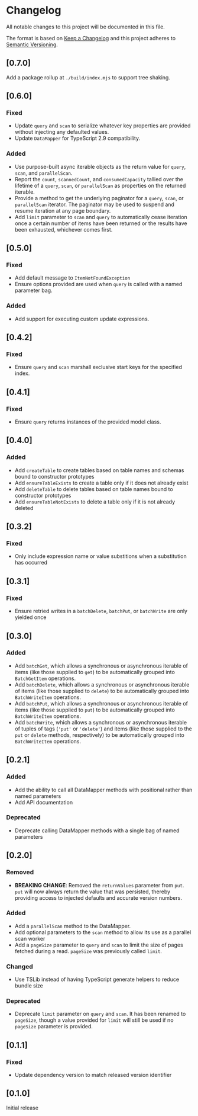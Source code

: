 # Changelog
All notable changes to this project will be documented in this file.

The format is based on [Keep a Changelog](http://keepachangelog.com/en/1.0.0/)
and this project adheres to [Semantic Versioning](http://semver.org/spec/v2.0.0.html).

## [0.7.0]
Add a package rollup at `./build/index.mjs` to support tree shaking.

## [0.6.0]
### Fixed
 - Update `query` and `scan` to serialize whatever key properties are provided
    without injecting any defaulted values.
 - Update `DataMapper` for TypeScript 2.9 compatibility.

### Added
 - Use purpose-built async iterable objects as the return value for `query`, 
    `scan`, and `parallelScan`.
 - Report the `count`, `scannedCount`, and `consumedCapacity` tallied over the
    lifetime of a `query`, `scan`, or `parallelScan` as properties on the
    returned iterable.
 - Provide a method to get the underlying paginator for a `query`, `scan`, or
    `parallelScan` iterator. The paginator may be used to suspend and resume
    iteration at any page boundary.
 - Add `limit` parameter to `scan` and `query` to automatically cease iteration
    once a certain number of items have been returned or the results have been
    exhausted, whichever comes first.

## [0.5.0]
### Fixed
 - Add default message to `ItemNotFoundException`
 - Ensure options provided are used when `query` is called with a named
    parameter bag.
### Added
 - Add support for executing custom update expressions.

## [0.4.2]
### Fixed
 - Ensure `query` and `scan` marshall exclusive start keys for the specified
    index.

## [0.4.1]
### Fixed
 - Ensure `query` returns instances of the provided model class.

## [0.4.0]
### Added
 - Add `createTable` to create tables based on table names and schemas bound to
    constructor prototypes
 - Add `ensureTableExists` to create a table only if it does not already exist
 - Add `deleteTable` to delete tables based on table names bound to constructor
    prototypes
 - Add `ensureTableNotExists` to delete a table only if it is not already
    deleted

## [0.3.2]
### Fixed
 - Only include expression name or value substitions when a substitution has
    occurred

## [0.3.1]
### Fixed
 - Ensure retried writes in a `batchDelete`, `batchPut`, or `batchWrite` are
    only yielded once

## [0.3.0]
### Added
 - Add `batchGet`, which allows a synchronous or asynchronous iterable of items
    (like those supplied to `get`) to be automatically grouped into
    `BatchGetItem` operations.
 - Add `batchDelete`, which allows a synchronous or asynchronous iterable of
    items (like those supplied to `delete`) to be automatically grouped into
    `BatchWriteItem` operations.
 - Add `batchPut`, which allows a synchronous or asynchronous iterable of
    items (like those supplied to `put`) to be automatically grouped into
    `BatchWriteItem` operations.
 - Add `batchWrite`, which allows a synchronous or asynchronous iterable of
    tuples of tags (`'put'` or `'delete'`) and items (like those supplied to the
    `put` or `delete` methods, respectively) to be automatically grouped into
    `BatchWriteItem` operations.

## [0.2.1]
### Added
 - Add the ability to call all DataMapper methods with positional rather than
    named parameters
 - Add API documentation

### Deprecated
 - Deprecate calling DataMapper methods with a single bag of named parameters

## [0.2.0]
### Removed
 - **BREAKING CHANGE**: Removed the `returnValues` parameter from `put`. `put`
    will now always return the value that was persisted, thereby providing
    access to injected defaults and accurate version numbers.

### Added
 - Add a `parallelScan` method to the DataMapper.
 - Add optional parameters to the `scan` method to allow its use as a parallel
    scan worker
 - Add a `pageSize` parameter to `query` and `scan` to limit the size of pages
    fetched during a read. `pageSize` was previously called `limit`.

### Changed
 - Use TSLib instead of having TypeScript generate helpers to reduce bundle size

### Deprecated
 - Deprecate `limit` parameter on `query` and `scan`. It has been renamed to
    `pageSize`, though a value provided for `limit` will still be used if no
    `pageSize` parameter is provided.

## [0.1.1]
### Fixed
 - Update dependency version to match released version identifier

## [0.1.0]
Initial release
